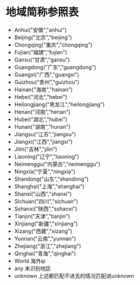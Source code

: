 # 地域简称参照表

- Anhui("安徽","anhui")
- Beijing("北京","beijing")
- Chongqing("重庆","chongqing")
- Fujian("福建","fujian")
- Gansu("甘肃","gansu")
- Guangdong("广东","guangdong")
- Guangxi("广西","guangxi")
- Guizhou("贵州","guizhou")
- Hainan("海南","hainan")
- Hebei("河北","hebei")
- Heilongjiang("黑龙江","heilongjiang")
- Henan("河南","henan")
- Hubei("湖北","hubei")
- Hunan("湖南","hunan")
- Jiangsu("江苏","jiangsu")
- Jiangxi("江西","jiangxi")
- Jilin("吉林","jilin")
- Liaoning("辽宁","liaoning")
- Neimenggu("内蒙古","neimenggu")
- Ningxia("宁夏","ningxia")
- Shandong("山东","shandong")
- Shanghai("上海","shanghai")
- Shanxi("山西","shanxi")
- Sichuan("四川","sichuan")
- Sshanxi("陕西","sshanxi")
- Tianjin("天津","tianjin")
- Xinjiang("新疆","xinjiang")
- Xizang("西藏","xizang")
- Yunnan("云南","yunnan")
- Zhejiang("浙江","zhejiang")
- Qinghai("青海","qinghai")
- World 海外ip
- any 未识别地区
- unknown 上述都匹配不进去的情况匹配进unknown